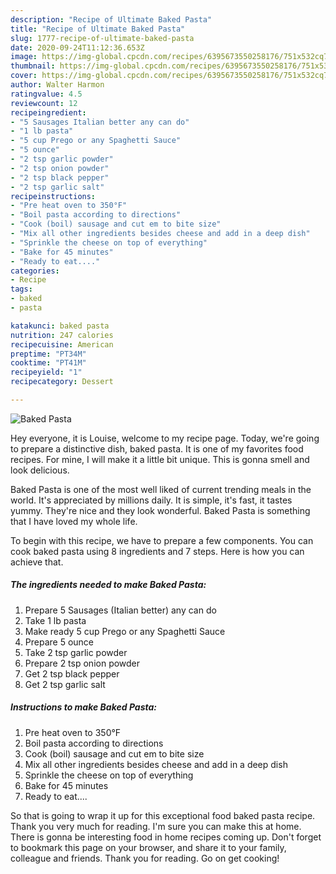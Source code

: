```yaml
---
description: "Recipe of Ultimate Baked Pasta"
title: "Recipe of Ultimate Baked Pasta"
slug: 1777-recipe-of-ultimate-baked-pasta
date: 2020-09-24T11:12:36.653Z
image: https://img-global.cpcdn.com/recipes/6395673550258176/751x532cq70/baked-pasta-recipe-main-photo.jpg
thumbnail: https://img-global.cpcdn.com/recipes/6395673550258176/751x532cq70/baked-pasta-recipe-main-photo.jpg
cover: https://img-global.cpcdn.com/recipes/6395673550258176/751x532cq70/baked-pasta-recipe-main-photo.jpg
author: Walter Harmon
ratingvalue: 4.5
reviewcount: 12
recipeingredient:
- "5 Sausages Italian better any can do"
- "1 lb pasta"
- "5 cup Prego or any Spaghetti Sauce"
- "5 ounce"
- "2 tsp garlic powder"
- "2 tsp onion powder"
- "2 tsp black pepper"
- "2 tsp garlic salt"
recipeinstructions:
- "Pre heat oven to 350°F"
- "Boil pasta according to directions"
- "Cook (boil) sausage and cut em to bite size"
- "Mix all other ingredients besides cheese and add in a deep dish"
- "Sprinkle the cheese on top of everything"
- "Bake for 45 minutes"
- "Ready to eat...."
categories:
- Recipe
tags:
- baked
- pasta

katakunci: baked pasta 
nutrition: 247 calories
recipecuisine: American
preptime: "PT34M"
cooktime: "PT41M"
recipeyield: "1"
recipecategory: Dessert

---
```



![Baked Pasta](https://img-global.cpcdn.com/recipes/6395673550258176/751x532cq70/baked-pasta-recipe-main-photo.jpg)

Hey everyone, it is Louise, welcome to my recipe page. Today, we're going to prepare a distinctive dish, baked pasta. It is one of my favorites food recipes. For mine, I will make it a little bit unique. This is gonna smell and look delicious.



Baked Pasta is one of the most well liked of current trending meals in the world. It's appreciated by millions daily. It is simple, it's fast, it tastes yummy. They're nice and they look wonderful. Baked Pasta is something that I have loved my whole life.


To begin with this recipe, we have to prepare a few components. You can cook baked pasta using 8 ingredients and 7 steps. Here is how you can achieve that.

<!--inarticleads1-->

##### The ingredients needed to make Baked Pasta:

1. Prepare 5 Sausages (Italian better) any can do
1. Take 1 lb pasta
1. Make ready 5 cup Prego or any Spaghetti Sauce
1. Prepare 5 ounce
1. Take 2 tsp garlic powder
1. Prepare 2 tsp onion powder
1. Get 2 tsp black pepper
1. Get 2 tsp garlic salt




<!--inarticleads2-->

##### Instructions to make Baked Pasta:

1. Pre heat oven to 350°F
1. Boil pasta according to directions
1. Cook (boil) sausage and cut em to bite size
1. Mix all other ingredients besides cheese and add in a deep dish
1. Sprinkle the cheese on top of everything
1. Bake for 45 minutes
1. Ready to eat....




So that is going to wrap it up for this exceptional food baked pasta recipe. Thank you very much for reading. I'm sure you can make this at home. There is gonna be interesting food in home recipes coming up. Don't forget to bookmark this page on your browser, and share it to your family, colleague and friends. Thank you for reading. Go on get cooking!
